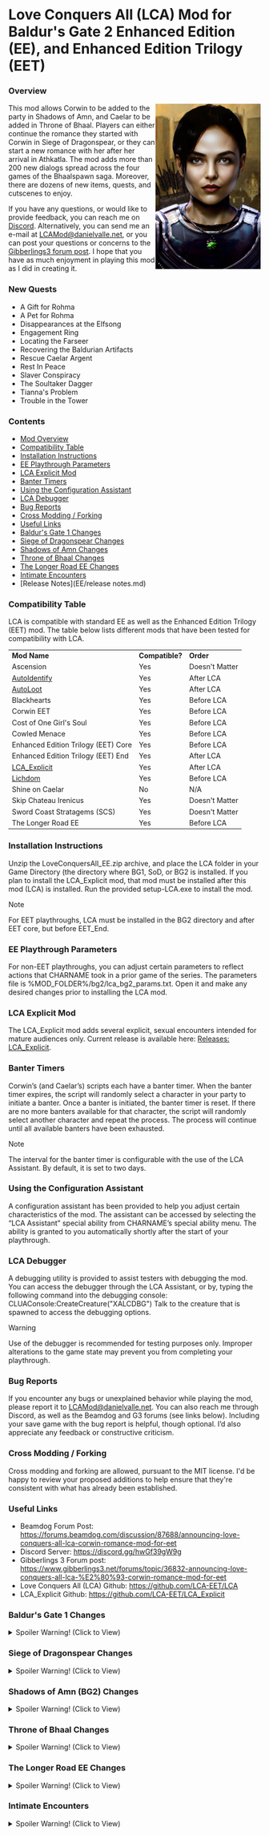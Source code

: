 # Love Conquers All (LCA) Mod for Baldur's Gate 2 Enhanced Edition (EE), and Enhanced Edition Trilogy (EET)

<a name="a_mod_overview"></a>
### Overview
<img align="right" src="XACORWIN.PNG">
<p>
This mod allows Corwin to be added to the party in Shadows of Amn, and Caelar to be added in Throne of Bhaal. Players can either continue the romance they started with Corwin in Siege of Dragonspear, or they can start a new romance with her after her arrival in Athkatla. The mod adds more than 200 new dialogs spread across the four games of the Bhaalspawn saga. Moreover, there are dozens of new items, quests, and cutscenes to enjoy.
</p>
<p>
If you have any questions, or would like to provide feedback, you can reach me on <a href="https://discord.gg/hwGf39gW9g">Discord</a>. Alternatively, you can send me an e-mail at <a href="mailto:LCAMod@danielvalle.net">LCAMod@danielvalle.net</a>, or you can post your questions or concerns to the <a href="https://www.gibberlings3.net/forums/topic/36832-announcing-love-conquers-all-lca-%E2%80%93-corwin-romance-mod-for-eet" target="_blank">Gibberlings3 forum post</a>. I hope that you have as much enjoyment in playing this mod as I did in creating it. 
</p>

### New Quests
- A Gift for Rohma
- A Pet for Rohma
- Disappearances at the Elfsong
- Engagement Ring
- Locating the Farseer
- Recovering the Baldurian Artifacts
- Rescue Caelar Argent
- Rest In Peace
- Slaver Conspiracy
- The Soultaker Dagger
- Tianna's Problem
- Trouble in the Tower

### Contents
- [Mod Overview](#a_mod_overview) 
- [Compatibility Table](#a_compatibility_table)
- [Installation Instructions](#a_installation_instructions)
- [EE Playthrough Parameters](#a_ee_params)
- [LCA Explicit Mod](#a_lca_explicit)
- [Banter Timers](#a_banter)
- [Using the Configuration Assistant](#a_config)
- [LCA Debugger](#a_debugger)
- [Bug Reports](#a_bugs)
- [Cross Modding / Forking](#a_crossmodding)
- [Useful Links](#a_useful_links) 
- [Baldur's Gate 1 Changes](#a_bg1)
- [Siege of Dragonspear Changes](#a_sod)
- [Shadows of Amn Changes](#a_bg2)
- [Throne of Bhaal Changes](#a_tob)
- [The Longer Road EE Changes](#a_tlr)
- [Intimate Encounters](#a_explicit)
- [Release Notes](EE/release notes.md)

### Compatibility Table
<a name="a_compatibility_table"></a>
LCA is compatible with standard EE as well as the Enhanced Edition Trilogy (EET) mod. The table below lists different mods that have been tested for compatibility with LCA.
<table>
	<tr>
		<td><b>Mod Name</b></td>
		<td><b>Compatible?</b></td>
		<td><b>Order</b></td>
	</tr>
	<tr>
		<td>Ascension</td>
		<td>Yes</td>
		<td>Doesn't Matter</td>
	</tr>
	<tr>
		<td><a href="https://github.com/LCA-EET/AutoIdentify">AutoIdentify</a></td>
		<td>Yes</td>
		<td>After LCA</td>
	</tr>
	<tr>
		<td><a href="https://github.com/LCA-EET/AutoLoot">AutoLoot</a></td>
		<td>Yes</td>
		<td>After LCA</td>
	</tr>
	<tr>
		<td>Blackhearts</td>
		<td>Yes</td>
		<td>Before LCA</td>
	</tr>
	<tr>
		<td>Corwin EET</td>
		<td>Yes</td>
		<td>Before LCA</td>
	</tr>
	<tr>
		<td>Cost of One Girl's Soul</td>
		<td>Yes</td>
		<td>Before LCA</td>
	</tr>
	<tr>
		<td>Cowled Menace</td>
		<td>Yes</td>
		<td>Before LCA</td>
	</tr>
	<tr>
		<td>Enhanced Edition Trilogy (EET) Core</td>
		<td>Yes</td>
		<td>Before LCA</td>
	</tr>
	<tr>
		<td>Enhanced Edition Trilogy (EET) End</td>
		<td>Yes</td>
		<td>After LCA</td>
	</tr>
	<tr>
		<td><a href="https://github.com/LCA-EET/LCA_Explicit">LCA_Explicit</a></td>
		<td>Yes</td>
		<td>After LCA</td>
	</tr>
	<tr>
		<td><a href="https://github.com/LCA-EET/Lichdom">Lichdom</a></td>
		<td>Yes</td>
		<td>Before LCA</td>
	</tr>
	<tr>
		<td>Shine on Caelar</td>
		<td>No</td>
		<td>N/A</td>
	</tr>
	<tr>
		<td>Skip Chateau Irenicus</td>
		<td>Yes</td>
		<td>Doesn't Matter</td>
	</tr>
	<tr>
		<td>Sword Coast Stratagems (SCS)</td>
		<td>Yes</td>
		<td>Doesn't Matter</td>
	</tr>
	<tr>
		<td>The Longer Road EE</td>
		<td>Yes</td>
		<td>Before LCA</td>
	</tr>
</table>

### Installation Instructions
<a name="a_installation_instructions"></a>
Unzip the LoveConquersAll_EE.zip archive, and place the LCA folder in your Game Directory (the directory where BG1, SoD, or BG2 is installed. If you plan to install the LCA_Explicit mod, that mod must be installed after this mod (LCA) is installed. Run the provided setup-LCA.exe to install the mod. 
> [!NOTE]
> For EET playthroughs, LCA must be installed in the BG2 directory and after EET core, but before EET_End. 

### EE Playthrough Parameters
<a name="a_ee_params"></a>
For non-EET playthroughs, you can adjust certain parameters to reflect actions that CHARNAME took in a prior game of the series. The parameters file is %MOD_FOLDER%/bg2/lca_bg2_params.txt. Open it and make any desired changes prior to installing the LCA mod.

### LCA Explicit Mod
<a name="a_lca_explicit"></a>
The LCA_Explicit mod adds several explicit, sexual encounters intended for mature audiences only. Current release is available here: <a href="https://github.com/LCA-EET/LCA_Explicit/releases">Releases: LCA_Explicit</a>.

### Banter Timers
<a name="a_banter"></a>
Corwin’s (and Caelar’s) scripts each have a banter timer. When the banter timer expires, the script will randomly select a character in your party to initiate a banter. Once a banter is initiated, the banter timer is reset. If there are no more banters available for that character, the script will randomly select another character and repeat the process. The process will continue until all available banters have been exhausted.
> [!NOTE]
> The interval for the banter timer is configurable with the use of the LCA Assistant. By default, it is set to two days.

### Using the Configuration Assistant
<a name="a_config"></a>
A configuration assistant has been provided to help you adjust certain characteristics of the mod. The assistant can be accessed by selecting the “LCA Assistant” special ability from CHARNAME’s special ability menu. The ability is granted to you automatically shortly after the start of your playthrough. 

### LCA Debugger
<a name="a_debugger"></a>
A debugging utility is provided to assist testers with debugging the mod. You can access the debugger through the LCA Assistant, or by, typing the following command into the debugging console:
CLUAConsole:CreateCreature("XALCDBG")
Talk to the creature that is spawned to access the debugging options. 
> [!WARNING]
> Use of the debugger is recommended for testing purposes only. Improper alterations to the game state may prevent you from completing your playthrough.

### Bug Reports
<a name="a_bugs"></a>
If you encounter any bugs or unexplained behavior while playing the mod, please report it to LCAMod@danielvalle.net. You can also reach me through Discord, as well as the Beamdog and G3 forums (see links below). Including your save game with the bug report is helpful, though optional. I’d also appreciate any feedback or constructive criticism.

### Cross Modding / Forking
<a name="a_crossmodding"></a>
Cross modding and forking are allowed, pursuant to the MIT license. I'd be happy to review your proposed additions to help ensure that they're consistent with what has already been established.

### Useful Links
<a name="a_useful_links"></a>

- Beamdog Forum Post: https://forums.beamdog.com/discussion/87688/announcing-love-conquers-all-lca-corwin-romance-mod-for-eet
- Discord Server: https://discord.gg/hwGf39gW9g
- Gibberlings 3 Forum post: https://www.gibberlings3.net/forums/topic/36832-announcing-love-conquers-all-lca-%E2%80%93-corwin-romance-mod-for-eet
- Love Conquers All (LCA) Github: https://github.com/LCA-EET/LCA
- LCA_Explicit Github: https://github.com/LCA-EET/LCA_Explicit

### Baldur's Gate 1 Changes
<a name="a_bg1"></a>

<details>
	<summary>Spoiler Warning! (Click to View)</summary>
	
#### Dialog Changes
Various dialogues were changed to explain what Captain Corwin and other high-ranking Flaming Fist personnel were doing during the events of BG1.

#### Corwin's Home
Speak to the crying girl in Southeast Baldur’s Gate. If you choose the appropriate dialog option, she will mark Corwin’s home on the map for you. Inside the home is an ammo belt and a Flaming Fist training manual. Be sure to check the fireplace as well.
		
</details>

### Siege of Dragonspear Changes
<a name="a_sod"></a>

<details>
	<summary>Spoiler Warning! (Click to View)</summary>

#### Tent Cutscene
In the Coast Way Crossing or the Siege Camp, talk to Thaird while Corwin is in your party. Choose to rest for the night. A special cutscene involving Corwin and CHARNAME will take place.

#### Archery Lesson
If you chose to help with the refugee situation (see below) while in Baldur’s Gate, Corwin will offer to give CHARNAME an archery lesson, if CHARNAME’s proficiency with the shortbow or longbow is greater than zero. She will offer CHARNAME this lesson if CHARNAME has a bow equipped, if CHARNAME is in the Coast Way Crossing, Troll Forest, or the Allied Siege camp, and she has spent the requisite amount of time in the party (at least eighteen hours). Be sure that Corwin and CHARNAME are both standing within sight of Quartermaster Belegarm, otherwise the lesson won’t trigger. The lesson, when completed, will give CHARNAME a permanent +1 boost to missile damage and missile THAC0.

You must do at least three of the following to qualify for the lesson:
- Killed Lon in the old Iron Throne Headquarters.
- Helped Garachen outside the Ducal Palace by providing him the food from Alyth.
- Dealt with the thieves outside of Three Old Kegs.
- Helped Teera pay her debt.
- Worked with Corwin to foil the plot by the nobles in Three Old Kegs to overthrow the Dukes.
- Helped Officer Vida by requesting reinforcements on her behalf.

#### Trial Cutscene
Depending on CHARNAME’s choices, Corwin will vouch for them during the trial in front of the Flaming Fist headquarters.

#### Escape from Avernus
If CHARNAME is male, and the LCA_Explicit mod is installed, a special cutscene will play after the escape from Avernus. Corwin must be in the party, and CHARNAME must be in a romance with her, in order for the cutscene to trigger.

#### Miscellaneous
A number of miscellaneous changes were made to dialogs, particularly the dialogs that occur after CHARNAME is arrested.

#### Corwin's Amulet
If CHARNAME was in a romance with Corwin at the end of SoD, and they were exiled from the city, Imoen will give CHARNAME a letter from Corwin that includes her amulet. The amulet grants some saving throw bonuses, but it can only be worn by CHARNAME.

</details>

### Shadows of Amn (BG2) Changes
<a name="a_bg2"></a>

<details>
	<summary>Spoiler Warning! (Click to View)</summary>

#### Adding Corwin to Your Party
To add Corwin to your party, you must first obtain the Soultaker Dagger from the Djinn in the Plane of Air in Irenicus’ stronghold. Once you have the dagger, speak to Brega in the Athkatla magistrate. He will offer to send the dagger, along with a letter , to Baldur’s Gate if you help him solve the case of the murders in the Bridge District. 

Once the letter is sent, a two-day timer will start. When the timer expires, you will see a cutscene that plays when you choose to sleep. The conclusion of the cutscene will trigger a four-hour timer, that, when expired, will show a second cutscene depicting the restoration of Skie Silvershield. The conclusion of the second cutscene starts the two-day timer that, when expired, will cause Corwin to appear in the Athkatla magistrate building (the same building where you meet Brega). CHARNAME will receive a dialogue prompt when this second timer has expired, so you will know when Corwin has arrived.

To experience the most content possible, it is recommended that you add Corwin as soon as you are able. Hold off on performing quests or even exploring Athkatla (beyond what’s necessary to solve the bridge murders) until Corwin is in your party.

Upon joining your party, if you still possess Corwin’s Amulet, she will take the amulet back and it will be converted to an amulet that can only be worn by Corwin. The saving throw bonuses will be removed, but while wearing the amulet Corwin will be protected from permanent death. The item description does not indicate as such, but it is one of the effects of the item.

#### Slaver Stockade
If Corwin is in your party when you rescue the children from the Slaver Stockade, it will set one of the conditions necessary for the Slaver Conspiracy quest during the Return to Baldur’s Gate.

#### Corwin and Hexxat
Be advised that Corwin and Hexxat, if in the same party, will eventually try to kill each other. Corwin will attempt to rally other good-aligned characters when the time comes.

#### Corwin and Dorn
Corwin and Dorn do not like each other, but they will not come to blows unless Dorn boasts of murdering children while in the service of his patron.

#### Corwin and Neb
If Corwin sees Neb, they will come to blows. If Neb isn’t killed in Athkatla, he will appear in the central sewers, during the Return to Baldur’s Gate quest. 

#### Adventurer’s Mart – Returning the Stolen Artifacts
Speak to Deidre in the Adventurer’s Mart, when Corwin is in the party. The encounter needs to be initiated by either Corwin or CHARNAME. This will begin a quest to return Balduran’s equipment to the Hall of Wonders.

#### Spellhold Encounter
Significant changes were made to the Spellhold encounter with Irenicus. These changes are triggered by Corwin being in the party when the party is captured. 

#### Obtaining Corwin’s Bow + 3 (Gesen)
Bring Corwin’s Bow +2 and Gesen’s bowstring to Cromwell in Athkatla. He will replace the bowstring for a price of 7,500 gold.

#### Obtaining Corwin’s Bow + 3
To obtain Corwin’s Bow + 3, Corwin must be in your party during the battle for Suldanessellar, the party must be in possession of Corwin’s Bow + 2, and you must save the life of the Master Bowyer. The bowyer is located in one of the houses in the city. If all three conditions are satisfied, Corwin’s Bow + 2 will be transformed into the + 3 version after Irenicus is defeated.   

#### Obtaining Corwin’s Bow + 4 (Gesen)
To obtain Corwin’s Bow + 4 (Gesen), Corwin must be in your party during the battle for Suldanessellar, the party must be in possession of Corwin’s Bow + 3 (Gesen), and you must save the life of the Master Bowyer. The bowyer is located in one of the houses in the city. If all three conditions are satisfied, Corwin’s Bow + 3 (Gesen) will be transformed into the + 4 version after Irenicus is defeated.   

#### Obtaining Corwin’s Armor + 4
To obtain Corwin’s Armor + 4, Corwin must be in your party during the battle for Suldanessellar, the party must be in possession of Corwin’s Armor + 2, and you must save the life of the Elven Armorsmith. The Armorsmith is located in one of the houses in the city. If all three conditions are satisfied, Corwin’s Armor + 2 will be transformed into the + 4 version after Irenicus is defeated.   

#### Drizzt Encounter
If CHARNAME attacked Drizzt in Baldur’s Gate 1, Corwin will vouch for CHARNAME if she is in the party when Drizzt and his party confront them after the escape from the Underdark.

#### Trademeet Archery Competition
If Mazzy and Corwin are both in your party, and they’ve completed three rounds of banters, you’ll have the option of visiting Trademeet and have them join an archery competition.

#### Returning to Baldur’s Gate
If Corwin is in your party at the conclusion of the events of Shadows of Amn, you will return to Baldur’s Gate, instead of proceeding immediately with the events of Throne of Bhaal. Upon your arrival, a one-day timer will start, that when expired will initiate the debriefing to the Dukes. The conclusion of the debriefing sets off a series of events that culminate in CHARNAME’s arrival in Saradush. Some people and places you will want to check out while in Baldur’s Gate are listed below:
- Elfsong Tavern 
- Ramazith’s Tower
- Hall of Wonders Cutscene – Requires Corwin to be in the party
- Hall of Wonders – Returning the Farseer (Triggers if CHARNAME stole the Farseer telescope in BG1)
- Corwin’s Home (Located in SE Baldur’s Gate)
- Flaming Fist Headquarters L1 and L2 – Be sure to speak to Marshal Nederlok on the second floor to receive a special gift
- Haspur the Diviner
- Low Lantern (Tianna’s Problem) – Requires Corwin to be in the party
- Central Sewers, if Neb wasn’t killed in Athkatla
- Silvershield Estate
- Iron Throne Headquarters, particularly if you rescued the slaver children in BG2 while Corwin was in your party
- If CHARNAME is in a romance with Corwin
  - Merchant’s League (assuming Aldeth didn’t die during the events of BG1)
  - Seven Suns (assuming Jhasso didn’t die during the events of BG1)
  - Sorcerous Sundries, after visiting the Merchant’s League or Seven Suns and having the discussion about the engagement ring. Speak to Halbazzer and have him enchanted the ring; doing so will enable a very special cutscene after the conclusion of the debriefing for the Dukes
  
The miniquest ends with Rohma’s abduction at the hands of Ilasera and Beno. Depending on the choices CHARNAME has made, at the end of the encounter Beno will be imprisoned, beheaded, or have his soul imprisoned through the use of the Soultaker Dagger. If he is beheaded or has his soul imprisoned, keep the appropriate item (either the head, or the dagger) through Amkethran to trigger a humorous cutscene.
</details>

### Throne of Bhaal Changes
<a name="a_tob"></a>

<details>
	<summary>Spoiler Warning! (Click to View)</summary>

#### Obtaining Corwin’s Bow + 4
To obtain Corwin’s Bow + 4, bring Corwin’s Bow + 2 and the Bowstring of Gond to Cespenar. He will create Corwin’s Bow + 4 for 5,000 gold.

#### Obtaining Corwin’s Bow + 5
To obtain Corwin’s Bow + 5, bring Corwin’s Bow + 3 and the Bowstring of Gond to Cespenar. He will create Corwin’s Bow + 5 for 5,000 gold.

#### Rescuing Caelar
Conditions A, B and C must hold to initiate the timer that starts the Rescue Caelar quest.
- Condition A: CHARNAME must have defeated the Narzugon during the Return to Baldur’s Gate – Trouble at the Elfsong quest.
- Condition B: CHARNAME must have entered Saradush.
- Condition C: CHARNAME must have destroyed the necromantic cult in Kanaglym, during the events of SoD.

</details>

### The Longer Road EE Changes
<a name="a_tlr"></a>

<details>
	<summary>Spoiler Warning! (Click to View)</summary>
	
The encounter with Ellesime is moved from the Elder Grove (start of ToB) to Suldanessellar (end of SoA), just before CHARNAME and the party leave for the Return to Baldur's Gate. If Corwin and Irenicus are both in the party, Corwin, after a short time, will rally like-minded party members to kill him, in order to fulfill – a second time – the mission given to her by the Dukes. You'll get a warning about one in-game hour prior to the start of hostilities.
</details>

### Intimate Encounters
<a name="a_explicit"></a>

<details>
	<summary>Spoiler Warning! (Click to View)</summary>
	
The logic to initiate the following encounters is built into this mod, however, the content cannot be accessed unless the LCA_Explicit mod is installed. If the conditions to initiate an intimate encounter are achieved, but the LCA_Explicit mod is not installed, you will see the following message:

"(Install the LCA_Explicit mod to experience this content.)"

#### Siege of Dragonspear Encounter
Pre-requisites:
- CHARNAME must be in a romance with Corwin, and be male.
- Corwin must be alive and in CHARNAME’s party.
This encounter occurs immediately after CHARNAME’s escape from Avernus.

#### Shadows of Amn Encounter 1
Pre-requisites:
- CHARNAME must be in a romance with Corwin, and be male.
- Corwin must be alive and in CHARNAME’s party.
- One of the following conditions must be satisfied:
  - A: CHARNAME must have been in a romance with Corwin in SoD.
  - B: CHARNAME must have defeated Bodhi.

For condition A, this encounter can be initiated by speaking to Madame Nin in the Copper Coronet, while CHARNAME has a charisma of 15 or greater.

For condition B, this encounter will be initiated by Corwin, approximately one day after Bodhi’s defeat.

For both conditions, the encounter will only occur if CHARNAME rests in a suitable location:
- Sea Bounty
- Five Flagons
- Inn at the Bridge District
- Mithrest Inn
- Den of the Seven Vales
- Imnesvale Inn
- Brynnlaw’s Inn
- Trademeet’s Inn (Vyatri’s Pub)

#### Shadows of Amn Encounter 2
Pre-requisites:
- CHARNAME must be in a romance with Corwin, and be male.
- Corwin must be alive and in the CHARNAME’s party.
- CHARNAME must have completed SoA Encounter 1.

Corwin will initiate this encounter roughly four days after SoA Encounter 1. To complete the encounter, CHARNAME must rest in a suitable location: 

For both conditions, the encounter will only occur if CHARNAME rests in a suitable location:
- Sea Bounty
- Five Flagons
- Inn at the Bridge District
- Mithrest Inn
- Den of the Seven Vales
- Imnesvale Inn
- Brynnlaw’s Inn
- Trademeet’s Inn (Vyatri’s Pub)

#### Return to Baldur's Gate Encounter A
Pre-requisites:
- CHARNAME must be in a romance with Corwin, and be male.
- Corwin must be alive and in CHARNAME’s party.
- Corwin and CHARNAME must have met Neoma in East Baldur’s Gate, and CHARNAME must have expressed interest in the possibility of engaging in a threesome with the two of them.
- CHARNAME must rest in the inn that they told Corwin they would be staying in.

#### Return to Baldur's Gate Encounter B
Pre-requisites:
- CHARNAME must be in a romance with Corwin, and be male.
- Corwin must be alive and in CHARNAME’s party.
- CHARNAME must rest in the inn that they told Corwin they would be staying in.

</details>
